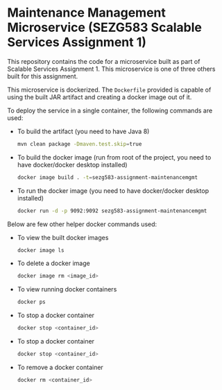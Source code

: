 # Maintenance Management Microservice (SEZG583 Scalable Services Assignment 1)
This repository contains the code for a microservice built as part of Scalable Services Assignment 1. This microservice is one of three others built for this assignment.

This microservice is dockerized. The `Dockerfile` provided is capable of using the built JAR artifact and creating a docker image out of it.

To deploy the service in a single container, the following commands are used:
- To build the artifact (you need to have Java 8)
	```bash
	mvn clean package -Dmaven.test.skip=true
	```
- To build the docker image (run from root of the project, you need to have docker/docker desktop installed)
	```bash
	docker image build . -t=sezg583-assignment-maintenancemgmt
	```
- To run the docker image (you need to have docker/docker desktop installed)
	```bash
	docker run -d -p 9092:9092 sezg583-assignment-maintenancemgmt
	```

Below are few other helper docker commands used:
- To view the built docker images
	```bash
	docker image ls
	```
- To delete a docker image
	```bash
	docker image rm <image_id>
	```
- To view running docker containers
	```bash
	docker ps
	```
- To stop a docker container
	```bash
	docker stop <container_id>
	```
- To stop a docker container
	```bash
	docker stop <container_id>
	```
- To remove a docker container
	```bash
	docker rm <container_id>
	```